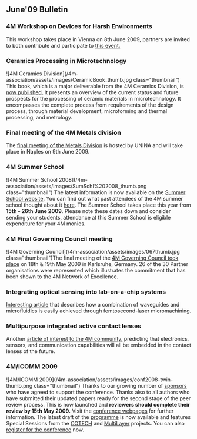 ## June'09 Bulletin

<!--break-->
### 4M Workshop on Devices for Harsh Environments

This workshop takes place in Vienna on 8th June 2009, partners are invited to both contribute and participate to [this event.](/4m-association/event/4M-Workshop-Devices-harsh-environments)

### Ceramics Processing in Microtechnology

![4M Ceramics Division](/4m-association/assets/images/CeramicBook_thumb.jpg class="thumbnail") This book, which is a major deliverable from the 4M Ceramics Division, is [now published.](/4m-association/content/Ceramics-Processing-Microtechnology) It presents an overview of the current status and future prospects for the processing of ceramic materials in microtechnology.  It encompasses the complete process from requirements of the design process, through material development, microforming and thermal processing, and metrology.   

### Final meeting of the 4M Metals division

The [final meeting of the Metals Division](/4m-association/event/Final-meeting-4M-Metals-Division) is hosted by UNINA and will take place in Naples on 9th June 2009. 

### 4M Summer School

![4M Summer School 2008](/4m-association/assets/images/SumSchl%202008_thumb.png class="thumbnail") The latest information is now available on the [Summer School website](http://www.me.mek.dtu.dk/English/Education/PhD%20Summer%20School.aspx). You can find out what past attendees of the 4M summer school thought about it [here](/4m-association/event/4M-Summer-School). The Summer School takes place this year from **15th - 26th June 2009**. Please note these dates down and consider sending your students, attendance at this Summer School is eligible expenditure for your 4M monies.  

### 4M Final Governing Council meeting

![4M Governing Council](/4m-association/assets/images/067thumb.jpg class="thumbnail")The final meeting of the [4M Governing Council took place](/4m-association/content/Final-4M-Governing-Council) on 18th & 19th May 2009 in Karlsruhe, Germany. 26 of the 30 Partner organisations were represented which illustrates the commitment that has been shown to the 4M Network of Excellence.

### Integrating optical sensing into lab-on-a-chip systems

[Interesting article](/4m-association/content/Integrating-optical-sensing-lab-chip-systems) that describes how a combination of waveguides and microfluidics is easily achieved through femtosecond-laser micromachining.

### Multipurpose integrated active contact lenses

Another [article of interest to the 4M community,](/4m-association/content/Multipurpose-integrated-active-contact-lenses) predicting that electronics, sensors, and communication capabilities will all be embedded in the contact lenses of the future. 

### 4M/ICOMM 2009

![4M/ICOMM 2009](/4m-association/assets/images/conf2008-twin-thumb.png class="thumbnail")
Thanks to our growing number of [sponsors](/4m-association/conference/2009/Sponsors) who have agreed to support the conference. Thanks also to all authors who have submitted their updated papers ready for the second  stage of the peer review process. This is now launched and **reviewers should complete their review by 15th May 2009.** Visit the [conference webpages](/4m-association/conference/2009 "conference webpages") for further information. The latest draft of the [programme](/4m-association/conference/2009/Programme) is now available and features Special Sessions from the [COTECH](/node/18) and [MultiLayer](/node/19) projects. You can also [register for the conference](/4m-association/conference/2009/Registration_and_fees) now.